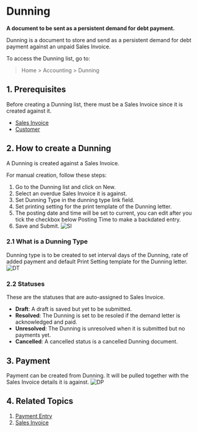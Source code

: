 <!-- add-breadcrumbs -->
# Dunning

**A document to be sent as a persistent demand for debt payment.**

Dunning is a document to store and send as a persistent demand for debt payment against an unpaid Sales Invoice.

To access the Dunning list, go to:
> Home > Accounting > Dunning

## 1. Prerequisites
Before creating a Dunning list, there must be a Sales Invoice since it is created against it.

* [Sales Invoice](/docs/user/manual/en/accounts/sales-invoice)
* [Customer](/docs/user/manual/en/CRM/customer)

## 2. How to create a Dunning
A Dunning is created against a Sales Invoice.

For manual creation, follow these steps:

1. Go to the Dunning list and click on New.
1. Select an overdue Sales Invoice it is against.
1. Set Dunning Type in the dunning type link field.
1. Set printing setting for the print template of the Dunning letter.
1. The posting date and time will be set to current, you can edit after you tick the checkbox below Posting Time to make a backdated entry.
1. Save and Submit.
 ![SI](/docs/assets/img/accounts/dunning.gif)

### 2.1 What is a Dunning Type
Dunning type is to be created to set interval days of the Dunning, rate of added payment and default Print Setting template for the Dunning letter.
 ![DT](/docs/assets/img/accounts/dunning-type.png)

### 2.2 Statuses

These are the statuses that are auto-assigned to Sales Invoice.

* **Draft**: A draft is saved but yet to be submitted.
* **Resolved**: The Dunning is set to be resoled if the demand letter is acknowledged and paid.
* **Unresolved**: The Dunning is unresolved when it is submitted but no payments yet.
* **Cancelled**: A cancelled status is a cancelled Dunning document.

## 3. Payment

Payment can be created from Dunning. It will be pulled together with the Sales Invoice details it is against.
 ![DP](/docs/assets/img/accounts/dunning-payment.gif)

## 4. Related Topics
1. [Payment Entry](/docs/user/manual/en/accounts/payment-entry)
1. [Sales Invoice](/docs/user/manual/en/accounts/purchase-invoice)
